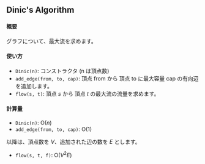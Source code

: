 ## Dinic's Algorithm

#### 概要

グラフについて、最大流を求めます。

#### 使い方

- `Dinic(n)`: コンストラクタ (n は頂点数)
- `add_edge(from, to, cap)`: 頂点 from から 頂点 to に最大容量 cap の有向辺を追加します。
- `flow(s, t)`: 頂点 $s$ から 頂点 $t$ の最大流の流量を求めます。

#### 計算量

- `Dinic(n)`: $\mathrm{O}(n)$
- `add_edge(from, to, cap)`: $\mathrm{O}(1)$

以降は、頂点数を $V$、追加された辺の数を $E$ とします。

- `flow(s, t, f)`: $\mathrm{O}(V^2 E)$
